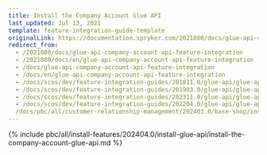```yaml
---
title: Install the Company Account Glue API
last_updated: Jul 13, 2021
template: feature-integration-guide-template
originalLink: https://documentation.spryker.com/2021080/docs/glue-api-company-account-api-feature-integration
redirect_from:
  - /2021080/docs/glue-api-company-account-api-feature-integration
  - /2021080/docs/en/glue-api-company-account-api-feature-integration
  - /docs/glue-api-company-account-api-feature-integration
  - /docs/en/glue-api-company-account-api-feature-integration
  - /docs/scos/dev/feature-integration-guides/201811.0/glue-api/glue-api-company-account-feature-integration.html
  - /docs/scos/dev/feature-integration-guides/201903.0/glue-api/glue-api-company-account-feature-integration.html
  - /docs/scos/dev/feature-integration-guides/202311.0/glue-api/glue-api-company-account-feature-integration.html
  - /docs/scos/dev/feature-integration-guides/202204.0/glue-api/glue-api-company-account-feature-integration.html
  /docs/pbc/all/customer-relationship-management/202403.0/base-shop/install-and-upgrade/install-glue-api/install-the-company-account-glue-api.html
---
```


{% include pbc/all/install-features/202404.0/install-glue-api/install-the-company-account-glue-api.md %} <!-- To edit, see /_includes/pbc/all/install-features/202404.0/install-glue-api/install-the-company-account-glue-api.md -->
